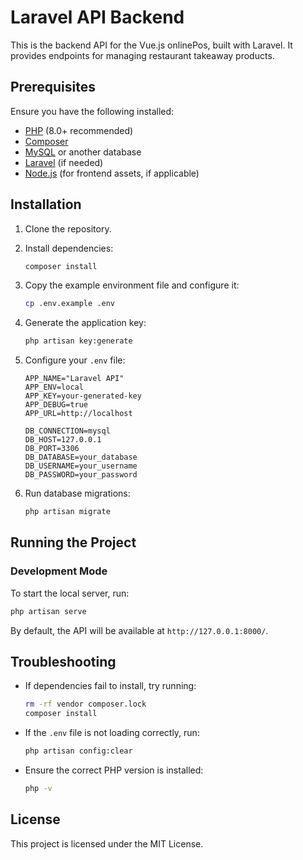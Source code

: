 # Laravel API Backend

This is the backend API for the Vue.js onlinePos, built with Laravel. It provides endpoints for managing restaurant takeaway products.

## Prerequisites

Ensure you have the following installed:

- [PHP](https://www.php.net/) (8.0+ recommended)
- [Composer](https://getcomposer.org/)
- [MySQL](https://www.mysql.com/) or another database
- [Laravel](https://laravel.com/) (if needed)
- [Node.js](https://nodejs.org/) (for frontend assets, if applicable)

## Installation

1. Clone the repository.

2. Install dependencies:
   ```sh
   composer install
   ```

3. Copy the example environment file and configure it:
   ```sh
   cp .env.example .env
   ```

4. Generate the application key:
   ```sh
   php artisan key:generate
   ```

5. Configure your `.env` file:
   ```
   APP_NAME="Laravel API"
   APP_ENV=local
   APP_KEY=your-generated-key
   APP_DEBUG=true
   APP_URL=http://localhost

   DB_CONNECTION=mysql
   DB_HOST=127.0.0.1
   DB_PORT=3306
   DB_DATABASE=your_database
   DB_USERNAME=your_username
   DB_PASSWORD=your_password
   ```

6. Run database migrations:
   ```sh
   php artisan migrate
   ```

## Running the Project

### Development Mode

To start the local server, run:
```sh
php artisan serve
```
By default, the API will be available at `http://127.0.0.1:8000/`.

## Troubleshooting

- If dependencies fail to install, try running:
  ```sh
  rm -rf vendor composer.lock
  composer install
  ```
- If the `.env` file is not loading correctly, run:
  ```sh
  php artisan config:clear
  ```
- Ensure the correct PHP version is installed:
  ```sh
  php -v
  ```

## License

This project is licensed under the MIT License.
